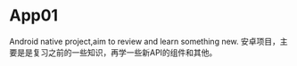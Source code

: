 # App01
Android native project,aim to review and learn something new.
安卓项目，主要是是复习之前的一些知识，再学一些新API的组件和其他。

